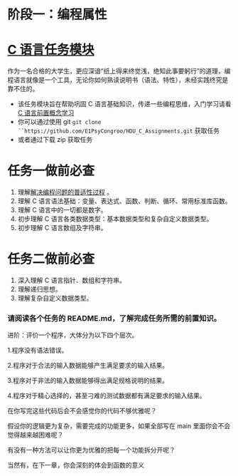 # 阶段一：编程属性

# [C 语言任务模块](https://github.com/E1PsyCongroo/HDU_C_Assignments/)

作为一名合格的大学生，更应深谙“纸上得来终觉浅，绝知此事要躬行”的道理，编程语言就像是一个工具，无论你如何熟读说明书（语法、特性），未经实践终究是靠不住的。

- 该任务模块旨在帮助巩固 C 语言基础知识，传递一些编程思维，入门学习请看 [C 语言前置概念学习](https://gw9u39xwqi.feishu.cn/wiki/wikcnfjHGESZPgqkGsJqRoGSzPe)
- 你可以通过使用 git `git clone ``https://github.com/E1PsyCongroo/HDU_C_Assignments.git` 获取任务
- 或者通过下载 zip 获取任务

# 任务一做前必查

1. 理解[解决编程问题的普适性过程](https://gw9u39xwqi.feishu.cn/wiki/wikcnEJCIih3HHrCtA2z2TIBH0f) 。
2. 理解 C 语言语法基础：变量、表达式、函数、判断、循环、常用标准库函数。
3. 理解 C 语言中的一切都是数字。
4. 初步理解 C 语言各类数据类型：基本数据类型和复杂自定义数据类型。
5. 初步理解 C 语言数组及字符串。

# 任务二做前必查

1. 深入理解 C 语言指针、数组和字符串。
2. 理解递归思想。
3. 理解复杂自定义数据类型。

### 请阅读各个任务的 README.md，了解完成任务所需的前置知识。

进阶：评价一个程序，大体分为以下四个层次。

1.程序没有语法错误。

2.程序对于合法的输入数据能够产生满足要求的输入结果。

3.程序对于非法的输入数据能够得出满足规格说明的结果。

4.程序对于精心选择的，甚至刁难的测试数据都有满足要求的输入结果。

在你写完这些代码后会不会感觉你的代码不够优雅呢？

假设你的逻辑更为复杂，需要完成的功能更多，如果全部写在 main 里面你会不会觉得越来越困难呢？

有没有一种方法可以让你更为优雅的把每一个功能拆分开呢？

当然有，在下一章，你会深刻的体会到函数的意义
